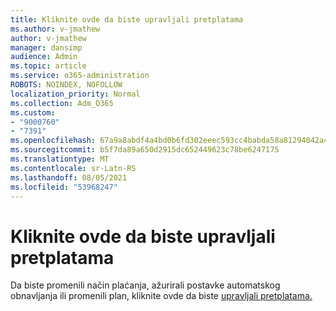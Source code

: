 ```yaml
---
title: Kliknite ovde da biste upravljali pretplatama
ms.author: v-jmathew
author: v-jmathew
manager: dansimp
audience: Admin
ms.topic: article
ms.service: o365-administration
ROBOTS: NOINDEX, NOFOLLOW
localization_priority: Normal
ms.collection: Adm_O365
ms.custom:
- "9000760"
- "7391"
ms.openlocfilehash: 67a9a8abdf4a4bd0b6fd302eeec593cc4babda58a81294042a4644eeb2a0b2aa
ms.sourcegitcommit: b5f7da89a650d2915dc652449623c78be6247175
ms.translationtype: MT
ms.contentlocale: sr-Latn-RS
ms.lasthandoff: 08/05/2021
ms.locfileid: "53968247"
---
```

# <a name="click-here-to-manage-your-subscriptions"></a>Kliknite ovde da biste upravljali pretplatama

Da biste promenili način plaćanja, ažurirali postavke automatskog obnavljanja ili promenili plan, kliknite ovde da biste [upravljali pretplatama.](https://portal.office.com/AdminPortal/Home#/subscriptions)
